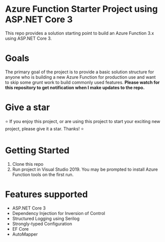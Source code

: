 # Azure Function Starter Project using ASP.NET Core 3
This repo provides a solution starting point to build an Azure Function 3.x using ASP.NET Core 3. 

# Goals
The primary goal of the project is to provide a basic solution structure for anyone who is building a new Azure Function for production use and want to skip some grunt work to build commonly used features.
**Please watch for this repository to get notification when I make updates to the repo.**

# Give a star
:star: If you enjoy this project, or are using this project to start your exciting new project, please give it a star. Thanks! :star: 

# Getting Started
1. Clone this repo
2. Run project in Visual Studio 2019. You may be prompted to install Azure Function tools on the first run.

# Features supported
* ASP.NET Core 3
* Dependency Injection for Inversion of Control
* Structured Logging using Serilog
* Strongly-typed Configuration
* EF Core
* AutoMapper
